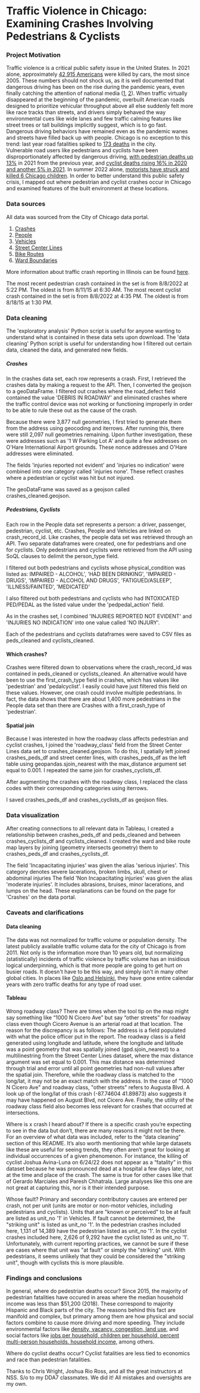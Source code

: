 # Traffic Violence in Chicago: Examining Crashes Involving Pedestrians & Cyclists
### Project Motivation
Traffic violence is a critical public safety issue in the United States. In 2021 alone, approximately [42,915 Americans](https://www.cnbc.com/2022/05/17/us-traffic-deaths-hit-16-year-high-in-2021-dot-says.html) were killed by cars, the most since 2005. These numbers should not shock us, as it is well documented that dangerous driving has been on the rise during the pandemic years, even finally catching the attention of national media ([1](https://www.latimes.com/world-nation/story/2021-12-08/traffic-deaths-surged-during-covid-19-pandemic-heres-why), [2](https://www.nytimes.com/2022/02/14/us/pedestrian-deaths-pandemic.html)). When traffic virtually disappeared at the beginning of the pandemic, overbuilt American roads designed to prioritize vehicular throughput above all else suddenly felt more like race tracks than streets, and drivers simply behaved the way environmental cues like wide lanes and few traffic calming features like street trees or tall buildings implicitly suggest, which is to go fast. Dangerous driving behaviors have remained even as the pandemic wanes and streets have filled back up with people. Chicago is no exception to this trend: last year road fatalities spiked to [173 deaths](https://chi.streetsblog.org/2022/07/12/data-road-width-isnt-to-blame-for-chicagos-racial-disparities-in-speed-camera-ticketing/) in the city.  
Vulnerable road users like pedestrians and cyclists have been disproportionately affected by dangerous driving, [with pedestrian deaths up 13%](https://www.cnbc.com/2022/05/17/us-traffic-deaths-hit-16-year-high-in-2021-dot-says.html) in 2021 from the previous year, and [cyclist deaths rising 16% in 2020 and another 5% in 2021](https://www.npr.org/2022/05/25/1099566472/more-cyclists-are-being-killed-by-cars-advocates-say-u-s-streets-are-the-problem). In summer 2022 alone, [motorists have struck and killed 6 Chicago children](https://chi.streetsblog.org/2022/08/13/chicagos-car-centric-streets-take-the-life-of-another-child-taha-khan-5-in-sauganash/). In order to better understand this public safety crisis, I mapped out where pedestrian and cyclist crashes occur in Chicago and examined features of the built environment at these locations.

### Data sources
All data was sourced from the City of Chicago data portal.
1. [Crashes](https://data.cityofchicago.org/Transportation/Traffic-Crashes-Crashes/85ca-t3if)
2. [People](https://data.cityofchicago.org/Transportation/Traffic-Crashes-People/u6pd-qa9d)
3. [Vehicles](https://data.cityofchicago.org/Transportation/Traffic-Crashes-Vehicles/68nd-jvt3)
4. [Street Center Lines](https://data.cityofchicago.org/Transportation/Street-Center-Lines/6imu-meau)
5. [Bike Routes](https://data.cityofchicago.org/Transportation/Bike-Routes/3w5d-sru8)
6. [Ward Boundaries](https://data.cityofchicago.org/Facilities-Geographic-Boundaries/Boundaries-Wards-2015-2023-/sp34-6z76)

More information about traffic crash reporting in Illinois can be found [here](https://idot.illinois.gov/Assets/uploads/files/Transportation-System/Manuals-Guides-&-Handbooks/Safety/Illinois%20Traffic%20Crash%20Report%20SR%201050%20Instruction%20Manual%202019.pdf).

The most recent pedestrian crash contained in the set is from 8/8/2022 at 5:22 PM. The oldest is from 8/11/15 at 6:30 AM.
The most recent cyclist crash contained in the set is from 8/8/2022 at 4:35 PM. The oldest is from 8/18/15 at 1:30 PM.


### Data cleaning
The 'exploratory analysis' Python script is useful for anyone wanting to understand what is contained in these data sets upon download.
The 'data cleaning' Python script is useful for understanding how I filtered out certain data, cleaned the data, and generated new fields.

##### Crashes
In the crashes data set, each row represents a crash.
First, I retrieved the crashes data by making a request to the API. Then, I converted the geojson to a geoDataFrame.
I filtered out crashes where the road_defect field contained the value 'DEBRIS IN ROADWAY' and eliminated crashes where the traffic control device was not working or functioning improperly in order to be able to rule these out as the cause of the crash.

Because there were 3,877 null geometries, I first tried to generate them from the address using geocoding and iterrows. After running this, there were still 2,097 null geometries remaining. Upon further investigation, these were addresses such as '1 W Parking Lot A' and quite a few addresses on O'Hare International Airport grounds. These nonce addresses and O'Hare addresses were eliminated.

The fields 'injuries reported not evident' and 'injuries no indication' were combined into one category called 'injuries none'. These reflect crashes where a pedestrian or cyclist was hit but not injured.

The geoDataFrame was saved as a geojson called crashes_cleaned.geojson.

##### Pedestrians, Cyclists
Each row in the People data set represents a person: a driver, passenger, pedestrian, cyclist, etc. Crashes, People and Vehicles are linked on crash_record_id.
Like crashes, the people data set was retrieved through an API. Two separate dataframes were created, one for pedestrians and one for cyclists. Only pedestrians and cyclists were retrieved from the API using SoQL clauses to delimit the person_type field.

I filtered out both pedestrians and cyclists whose physical_condition was listed as:
IMPAIRED - ALCOHOL',
'HAD BEEN DRINKING',
'IMPAIRED - DRUGS',
'IMPAIRED - ALCOHOL AND DRUGS',
'FATIGUED/ASLEEP',
'ILLNESS/FAINTED',
'MEDICATED'

I also filtered out both pedestrians and cyclists who had INTOXICATED PED/PEDAL as the listed value under the 'pedpedal_action' field.

As in the crashes set, I combined 'INJURIES REPORTED NOT EVIDENT' and 'INJURIES NO INDICATION' into one value called 'NO INJURY'.

Each of the pedestrians and cyclists dataframes were saved to CSV files as peds_cleaned and cyclists_cleaned.

#### Which crashes?
Crashes were filtered down to observations where the crash_record_id was contained in peds_cleaned or cyclists_cleaned. An alternative would have been to use the first_crash_type field in crashes, which has values like 'pedestrian' and 'pedalcyclist'. I easily could have just filtered this field on these values. However, one crash could involve multiple pedestrians. In fact, the data shows that there are about 1,400 more pedestrians in the People data set than there are Crashes with a first_crash_type of 'pedestrian'.

#### Spatial join

Because I was interested in how the roadway class affects pedestrian and cyclist crashes, I joined the 'roadway_class' field from the Street Center Lines data set to crashes_cleaned.geojson.
To do this, I spatially left joined crashes_peds_df and street center lines, with crashes_peds_df as the left table using geopandas.sjoin_nearest with the max_distance argument set equal to 0.001. I repeated the same join for crashes_cyclists_df.

After augmenting the crashes with the roadway class, I replaced the class codes with their corresponding categories using iterrows.

I saved crashes_peds_df and crashes_cyclists_df as geojson files.

### Data visualization

After creating connections to all relevant data in Tableau, I created a relationship between crashes_peds_df and peds_cleaned and between crashes_cyclists_df and cyclists_cleaned.
I created the ward and bike route map layers by joining (geometry intersects geometry) them to crashes_peds_df and crashes_cyclists_df.

The field 'Incapacitating injuries' was given the alias 'serious injuries'. This category denotes severe lacerations, broken limbs, skull, chest or abdominal injuries
The field 'Non Incapacitating injuries' was given the alias 'moderate injuries'. It includes abrasions, bruises, minor lacerations, and lumps on the head.
These explanations can be found on the page for 'Crashes' on the data portal.

### Caveats and clarifications

#### Data cleaning
The data was not normalized for traffic volume or population density. The latest publicly available traffic volume data for the city of Chicago is from 2011. Not only is the information more than 10 years old, but normalizing (statistically) incidents of traffic violence by traffic volume has an insidious logical underpinning, which is that more people are going to get hurt on busier roads. It doesn't have to be this way, and simply isn't in many other global cities. In places like [Oslo and Helsinki](https://www.theguardian.com/world/2020/mar/16/how-helsinki-and-oslo-cut-pedestrian-deaths-to-zero), they have gone entire calendar years with zero traffic deaths for any type of road user.

#### Tableau

Wrong roadway class?
There are times when the tool tip on the map might say something like “1000 N Cicero Ave” but say “other streets” for roadway class even though Cicero Avenue is an arterial road at that location. The reason for the discrepancy is as follows: The address is a field populated with what the police officer put in the report. The roadway class is a field generated using longitude and latitude, where the longitude and latitude was a point geometry that was spatially joined (gpd.sjoin_nearest) to a multilinestring from the Street Center Lines dataset, where the max distance argument was set equal to 0.001. This max distance was determined through trial and error until all point geometries had non-null values after the spatial join. Therefore, while the roadway class is matched to the long/lat, it may not be an exact match with the address. In the case of "1000 N Cicero Ave" and roadway class, "other streets" refers to Augusta Blvd. A look up of the long/lat of this crash (-87.74604 41.89873) also suggests it may have happened on August Blvd, not Cicero Ave. Finally, the utility of the roadway class field also becomes less relevant for crashes that occurred at intersections.

Where is x crash I heard about?
If there is a specific crash you’re expecting to see in the data but don’t, there are many reasons it might not be there. For an overview of what data was included, refer to the “data cleaning” section of this README. It’s also worth mentioning that while large datasets like these are useful for seeing trends, they often aren’t great for looking at individual occurrences of a given phenomenon. For instance, the killing of cyclist Joshua Avina-Luna on 6/24/22 does not appear as a “fatality” in this dataset because he was pronounced dead at a hospital a few days later, not at the time and place of the crash. The same is true for other cases like that of Gerardo Marciales and Paresh Chhatrala. Large analyses like this one are not great at capturing this, nor is it their intended purpose.

Whose fault?
Primary and secondary contributory causes are entered per crash, not per unit (units are motor or non-motor vehicles, including pedestrians and cyclists). Units that are "known or perceived" to be at fault are listed as unit_no '1' in Vehicles. If fault cannot be determined, the "striking unit" is listed as unit_no '1'. In the pedestrian crashes included here, 1,131 of 14,389 have the pedestrian listed as unit_no '1'. In the cyclist crashes included here, 2,626 of 9,292 have the cyclist listed as unit_no '1'. Unfortunately, with current reporting practices, we cannot be sure if these are cases where that unit was "at fault" or simply the "striking" unit. With pedestrians, it seems unlikely that they could be considered the "striking unit", though with cyclists this is more plausible.

### Findings and conclusions
In general, where do pedestrian deaths occur?
Since 2015, the majority of pedestrian fatalities have occured in areas where the median household income was less than $51,200 (2018). These correspond to majority Hispanic and Black parts of the city. The reasons behind this fact are manifold and complex, but primary among them are how physical and social factors combine to cause more driving and more speeding. They include environmental factors like [density, vacancy, congestion, land use,](https://chicago.suntimes.com/2022/7/19/23270237/debate-over-speeding-tickets-misses-larger-point-about-traffic-safety) and social factors like [jobs  per  household,  children  per  household,  percent  multi-person  households,  household  income,](https://uofi.app.box.com/s/xz94sfxhstivi1r0pu0rzl11mfm3s3oh) among others.

Where do cyclist deaths occur?
Cyclist fatalities are less tied to economics and race than pedestrian fatalities.



Thanks to Chris Wright, Joshua Rio Ross, and all the great instructors at NSS. S/o to my DDA7 classmates. We did it!
All mistakes and oversights are my own.
